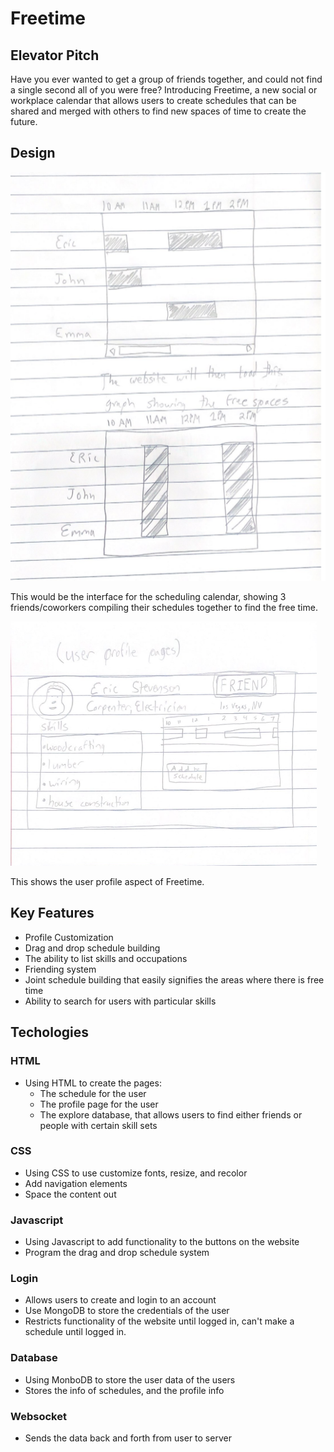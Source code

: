 # Freetime

## Elevator Pitch

Have you ever wanted to get a group of friends together, and could not find a single second all of you were free?  Introducing Freetime, a new social or workplace calendar that allows users to create schedules that can be shared and merged with others to find new spaces of time to create the future.

## Design
![Alt text](<schedule diagrams.png>)

This would be the interface for the scheduling calendar, showing 3 friends/coworkers compiling their schedules together to find the free time.

![Alt text](<user profile pages.png>)

This shows the user profile aspect of Freetime.

## Key Features

- Profile Customization
- Drag and drop schedule building
- The ability to list skills and occupations
- Friending system
- Joint schedule building that easily signifies the areas where there is free time
- Ability to search for users with particular skills

## Techologies

### HTML
- Using HTML to create the pages:
    - The schedule for the user
    - The profile page for the user
    - The explore database, that allows users to find either friends or people with certain skill sets

### CSS
- Using CSS to use customize fonts, resize, and recolor
- Add navigation elements
- Space the content out

### Javascript
- Using Javascript to add functionality to the buttons on the website
- Program the drag and drop schedule system

### Login
- Allows users to create and login to an account
- Use MongoDB to store the credentials of the user
- Restricts functionality of the website until logged in, can't make a schedule until logged in.
### Database
- Using MonboDB to store the user data of the users
- Stores the info of schedules, and the profile info

### Websocket
- Sends the data back and forth from user to server